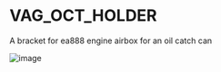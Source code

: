 # VAG_OCT_HOLDER
A bracket for ea888 engine airbox for an oil catch can 

![image](https://user-images.githubusercontent.com/9624103/173449159-e4fa1fbe-36d6-415d-8edf-f49c980fc8bf.png)
